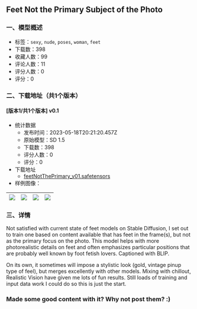 ## Feet Not the Primary Subject of the Photo
### 一、模型概述

- 标签：`sexy`, `nude`, `poses`, `woman`, `feet`
- 下载数：398
- 收藏人数：99
- 评论人数：11
- 评分人数：0
- 评分：0

### 二、下载地址（共1个版本）

#### [版本1/共1个版本] v0.1

- 统计数据
  - 发布时间：2023-05-18T20:21:20.457Z
  - 原始模型：SD 1.5
  - 下载数：398
  - 评分人数：0
  - 评分：0
- 下载地址
  - [feetNotThePrimary_v01.safetensors](https://civitai.com/api/download/models/68224)
- 样例图像：

| <img src="https://image.civitai.com/xG1nkqKTMzGDvpLrqFT7WA/3fd8481f-ce5d-4aa5-855d-71c900752a4f/width=450/812698.jpeg" /> | <img src="https://image.civitai.com/xG1nkqKTMzGDvpLrqFT7WA/a6ffbd6b-edc4-4855-b540-9503948b0bc8/width=450/812719.jpeg" /> | <img src="https://image.civitai.com/xG1nkqKTMzGDvpLrqFT7WA/f74cbd83-69fe-4151-b24f-29886d9eb0b5/width=450/812726.jpeg" /> | <img src="https://image.civitai.com/xG1nkqKTMzGDvpLrqFT7WA/e0e190cb-2342-4a7e-8ced-54c3ade6e491/width=450/812738.jpeg" /> |
| ---- | ---- | ---- | ---- |


### 三、详情
<p>Not satisfied with current state of feet models on Stable Diffusion, I set out to train one based on content available that has feet in the frame(s), but not as the primary focus on the photo. This model helps with more photorealistic details on feet and often emphasizes particular positions that are probably well known by foot fetish lovers. Captioned with BLIP.</p><p></p><p>On its own, it sometimes will impose a stylistic look (gold, vintage pinup type of feel), but merges excellently with other models. Mixing with chillout, Realistic Vision have given me lots of fun results. Still loads of training and input data work I could do so this is just the start.</p><p></p><h3>Made some good content with it? Why not post them? :)</h3>